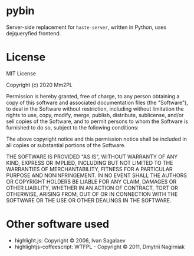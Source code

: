 # pybin
Server-side replacement for `haste-server`, written in Python, uses dejqueryfied frontend.

# License
MIT License

Copyright (c) 2020 Mm2PL

Permission is hereby granted, free of charge, to any person obtaining a copy
of this software and associated documentation files (the "Software"), to deal
in the Software without restriction, including without limitation the rights
to use, copy, modify, merge, publish, distribute, sublicense, and/or sell
copies of the Software, and to permit persons to whom the Software is
furnished to do so, subject to the following conditions:

The above copyright notice and this permission notice shall be included in all
copies or substantial portions of the Software.

THE SOFTWARE IS PROVIDED "AS IS", WITHOUT WARRANTY OF ANY KIND, EXPRESS OR
IMPLIED, INCLUDING BUT NOT LIMITED TO THE WARRANTIES OF MERCHANTABILITY,
FITNESS FOR A PARTICULAR PURPOSE AND NONINFRINGEMENT. IN NO EVENT SHALL THE
AUTHORS OR COPYRIGHT HOLDERS BE LIABLE FOR ANY CLAIM, DAMAGES OR OTHER
LIABILITY, WHETHER IN AN ACTION OF CONTRACT, TORT OR OTHERWISE, ARISING FROM,
OUT OF OR IN CONNECTION WITH THE SOFTWARE OR THE USE OR OTHER DEALINGS IN THE
SOFTWARE.

# Other software used
 - highlight.js: Copyright © 2006, Ivan Sagalaev
 - highlightjs-coffeescript: WTFPL - Copyright © 2011, Dmytrii Nagirniak
